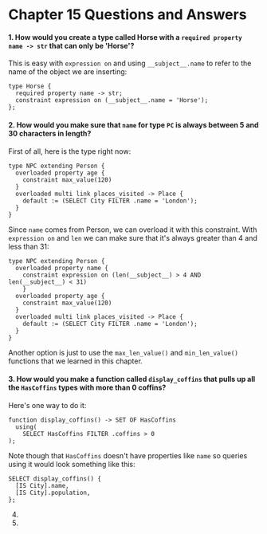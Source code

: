 # Chapter 15 Questions and Answers

#### 1. How would you create a type called Horse with a `required property name -> str` that can only be 'Horse'?

This is easy with `expression on` and using `__subject__.name` to refer to the name of the object we are inserting:

```
type Horse {
  required property name -> str;
  constraint expression on (__subject__.name = 'Horse');
};
```

#### 2. How would you make sure that `name` for type `PC` is always between 5 and 30 characters in length?

First of all, here is the type right now:

```
type NPC extending Person {
  overloaded property age {
    constraint max_value(120)
  }
  overloaded multi link places_visited -> Place {
    default := (SELECT City FILTER .name = 'London');
  }
}
```

Since `name` comes from Person, we can overload it with this constraint. With `expression on` and `len` we can make sure that it's always greater than 4 and less than 31:

```
type NPC extending Person {
  overloaded property name {
    constraint expression on (len(__subject__) > 4 AND len(__subject__) < 31)
    }
  overloaded property age {
    constraint max_value(120)
  }
  overloaded multi link places_visited -> Place {
    default := (SELECT City FILTER .name = 'London');
  }
}
```

Another option is just to use the `max_len_value()` and `min_len_value()` functions that we learned in this chapter.

#### 3. How would you make a function called `display_coffins` that pulls up all the `HasCoffins` types with more than 0 coffins?

Here's one way to do it:

```
function display_coffins() -> SET OF HasCoffins
  using(
    SELECT HasCoffins FILTER .coffins > 0
);
```

Note though that `HasCoffins` doesn't have properties like `name` so queries using it would look something like this:

```
SELECT display_coffins() {
  [IS City].name,
  [IS City].population,
};
```

4.

5.
